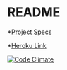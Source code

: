 # README

*[Project Specs](backend.turing.io/module2/projects/little_shop)
 
*[Heroku Link](lobbify.herokuapp.com)

[![Code Climate](https://codeclimate.com/github/drod1000/lobbify/badges/gpa.svg)](https://codeclimate.com/github/drod1000/lobbify)
